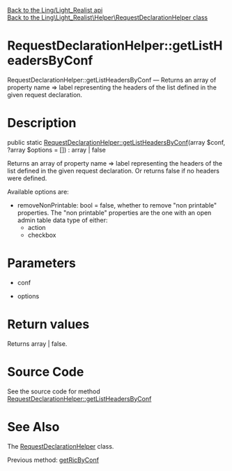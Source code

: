 [Back to the Ling/Light_Realist api](https://github.com/lingtalfi/Light_Realist/blob/master/doc/api/Ling/Light_Realist.md)<br>
[Back to the Ling\Light_Realist\Helper\RequestDeclarationHelper class](https://github.com/lingtalfi/Light_Realist/blob/master/doc/api/Ling/Light_Realist/Helper/RequestDeclarationHelper.md)


RequestDeclarationHelper::getListHeadersByConf
================



RequestDeclarationHelper::getListHeadersByConf — Returns an array of property name => label representing the headers of the list defined in the given request declaration.




Description
================


public static [RequestDeclarationHelper::getListHeadersByConf](https://github.com/lingtalfi/Light_Realist/blob/master/doc/api/Ling/Light_Realist/Helper/RequestDeclarationHelper/getListHeadersByConf.md)(array $conf, ?array $options = []) : array | false




Returns an array of property name => label representing the headers of the list defined in the given request declaration.
Or returns false if no headers were defined.

Available options are:

- removeNonPrintable: bool = false, whether to remove "non printable" properties.
     The "non printable" properties are the one with an open admin table data type of either:
     - action
     - checkbox




Parameters
================


- conf

    

- options

    


Return values
================

Returns array | false.








Source Code
===========
See the source code for method [RequestDeclarationHelper::getListHeadersByConf](https://github.com/lingtalfi/Light_Realist/blob/master/Helper/RequestDeclarationHelper.php#L126-L180)


See Also
================

The [RequestDeclarationHelper](https://github.com/lingtalfi/Light_Realist/blob/master/doc/api/Ling/Light_Realist/Helper/RequestDeclarationHelper.md) class.

Previous method: [getRicByConf](https://github.com/lingtalfi/Light_Realist/blob/master/doc/api/Ling/Light_Realist/Helper/RequestDeclarationHelper/getRicByConf.md)<br>

